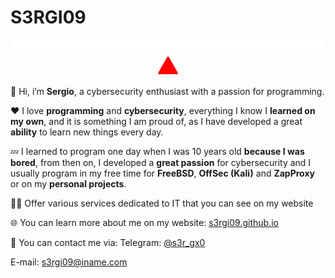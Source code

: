 # S3RGI09

<p align="center">
  <img src="typing_text.svg" width="500px">
  <br>
  <img src="triangle.svg" width="32px">
</p>

👋 Hi, i’m **Sergio**, a cybersecurity enthusiast with a passion for programming.

❤️ I love **programming** and **cybersecurity**, everything I know I **learned on my own**, and it is something I am proud of, as I have developed a great **ability** to learn new things every day.

💤 I learned to program one day when I was 10 years old **because I was bored**, from then on, I developed a **great passion** for cybersecurity and I usually program in my free time for **FreeBSD**, **OffSec (Kali)** and **ZapProxy** or on my **personal projects**.

🕵️‍♂️ Offer various services dedicated to IT that you can see on my website

🌐 You can learn more about me on my website: [s3rgi09.github.io](https://s3rgi09.github.io/)

📨 You can contact me via: 
Telegram: [@s3r_gx0](https://t.me/s3r_gx0)

E-mail: [s3rgi09@iname.com](mailto://s3rgi09.iname.com)
